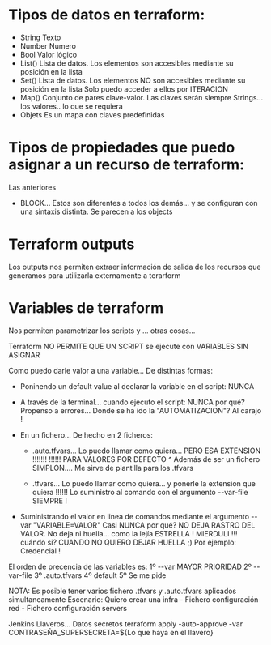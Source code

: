 # Tipos de datos en terraform:

- String            Texto
- Number            Numero
- Bool              Valor lógico
- List()            Lista de datos. Los elementos son accesibles mediante su posición en la lista
- Set()             Lista de datos. Los elementos NO son accesibles mediante su posición en la lista
                                    Solo puedo acceder a ellos por ITERACION
- Map()             Conjunto de pares clave-valor. Las claves serán siempre Strings... los valores.. lo que se requiera
- Objets            Es un mapa con claves predefinidas

# Tipos de propiedades que puedo asignar a un recurso de terraform:

Las anteriores
+ BLOCK... Estos son diferentes a todos los demás... y se configuran con una sintaxis distinta.
            Se parecen a los objects

# Terraform outputs

Los outputs nos permiten extraer información de salida de los recursos que 
generamos para utilizarla externamente a terarform

# Variables de terraform 

Nos permiten parametrizar los scripts y ... otras cosas...

Terraform NO PERMITE QUE UN SCRIPT se ejecute con VARIABLES SIN ASIGNAR

Como puedo darle valor a una variable...
De distintas formas:

- Poninendo un default value al declarar la variable en el script:                          NUNCA

- A través de la terminal... cuando ejecuto el script:                                      NUNCA
    por qué? Propenso a errores... Donde se ha ido la "AUTOMATIZACION"? Al carajo !

- En un fichero... De hecho en 2 ficheros:
    - .auto.tfvars... Lo puedo llamar como quiera... PERO ESA EXTENSION !!!!!!! !!!!!!      PARA VALORES POR DEFECTO
            ^ Además de ser un fichero SIMPLON.... Me sirve de plantilla para los .tfvars

    - .tfvars... Lo puedo llamar como quiera... y ponerle la extension que quiera !!!!!!
        Lo suministro al comando con el argumento --var-file                                SIEMPRE !

- Suministrando el valor en linea de comandos mediante el argumento --var "VARIABLE=VALOR"  Casi NUNCA
    por qué? NO DEJA RASTRO DEL VALOR. No deja ni huella... como la lejía ESTRELLA ! MIERDULI !!!
    cuándo si? CUANDO NO QUIERO DEJAR HUELLA ;)     Por ejemplo: Credencial !


El orden de precencia de las variables es:
    1º --var                MAYOR PRIORIDAD
    2º --var-file
    3º .auto.tfvars
    4º default
    5º Se me pide

NOTA: Es posible tener varios fichero .tfvars y .auto.tfvars aplicados simultaneamente
Escenario: Quiero crear una infra
    - Fichero configuración red
    - Fichero configuración servers
    


Jenkins
    Llaveros... Datos secretos
    terraform apply -auto-approve -var CONTRASEÑA_SUPERSECRETA=${Lo que haya en el llavero}

